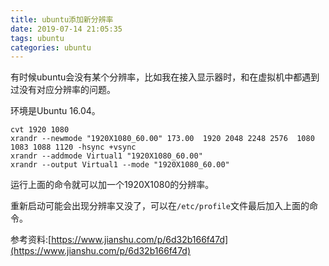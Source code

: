 ```yaml
---
title: ubuntu添加新分辨率
date: 2019-07-14 21:05:35
tags: ubuntu
categories: ubuntu
---
```


有时候ubuntu会没有某个分辨率，比如我在接入显示器时，和在虚拟机中都遇到过没有对应分辨率的问题。

环境是Ubuntu 16.04。



```shell
cvt 1920 1080
xrandr --newmode "1920X1080_60.00" 173.00  1920 2048 2248 2576  1080 1083 1088 1120 -hsync +vsync
xrandr --addmode Virtual1 "1920X1080_60.00"
xrandr --output Virtual1 --mode "1920X1080_60.00"
```

运行上面的命令就可以加一个1920X1080的分辨率。

重新启动可能会出现分辨率又没了，可以在`/etc/profile`文件最后加入上面的命令。



参考资料:[https://www.jianshu.com/p/6d32b166f47d](https://www.jianshu.com/p/6d32b166f47d)